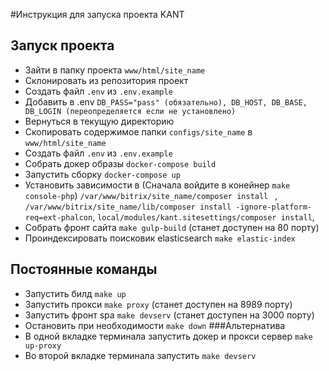 #Инструкция для запуска проекта KANT
## Запуск проекта
- Зайти в папку проекта `www/html/site_name`
- Склонировать из репозитория проект
- Создать файл `.env` из `.env.example`
- Добавить в .env `DB_PASS="pass" (обязательно), DB_HOST, DB_BASE, DB_LOGIN (переопределяется если не установлено) `
- Вернуться в текущую директорию
- Скопировать содержимое папки `configs/site_name`  в `www/html/site_name`
- Создать файл `.env` из `.env.example`
- Собрать докер образы `docker-compose build`
- Запустить сборку `docker-compose up`
- Установить зависимости в (Сначала войдите в конейнер `make console-php`) `/var/www/bitrix/site_name/composer install ` , `/var/www/bitrix/site_name/lib/composer install -ignore-platform-req=ext-phalcon`, `local/modules/kant.sitesettings/composer install`, 
- Собрать фронт сайта `make gulp-build` (станет доступен на 80 порту)
- Проиндексировать поисковик elasticsearch `make elastic-index`

## Постоянные команды
- Запустить билд `make up`
- Запустить прокси `make proxy` (станет доступен на 8989 порту)
- Запустить фронт spa `make devserv` (станет доступен на 3000 порту)
- Остановить при необходимости `make down`
###Альтернатива
- В одной вкладке терминала запустить докер и прокси сервер `make up-proxy`
- Во второй вкладке терминала запустить `make devserv`